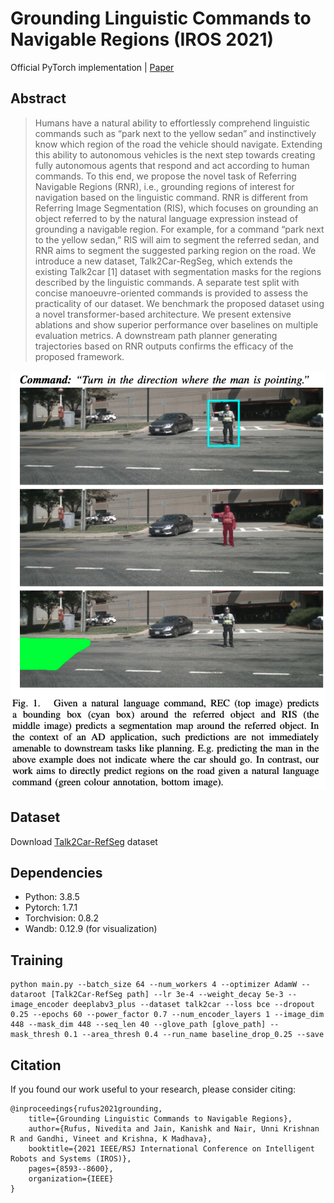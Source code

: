 # Grounding Linguistic Commands to Navigable Regions (IROS 2021)

Official PyTorch implementation | [Paper](https://ieeexplore.ieee.org/document/9636172)

## Abstract
> Humans have a natural ability to effortlessly comprehend linguistic commands such as “park next to the yellow sedan” and instinctively know which region of the road the vehicle should navigate. Extending this ability to autonomous vehicles is the next step towards creating fully autonomous agents that respond and act according to human commands. To this end, we propose the novel task of Referring Navigable Regions (RNR), i.e., grounding regions of interest for navigation based on the linguistic command. RNR is different from Referring Image Segmentation (RIS), which focuses on grounding an object referred to by the natural language expression instead of grounding a navigable region. For example, for a command “park next to the yellow sedan,” RIS will aim to segment the referred sedan, and RNR aims to segment the suggested parking region on the road. We introduce a new dataset, Talk2Car-RegSeg, which extends the existing Talk2car [1] dataset with segmentation masks for the regions described by the linguistic commands. A separate test split with concise manoeuvre-oriented commands is provided to assess the practicality of our dataset. We benchmark the proposed dataset using a novel transformer-based architecture. We present extensive ablations and show superior performance over baselines on multiple evaluation metrics. A downstream path planner generating trajectories based on RNR outputs confirms the efficacy of the proposed framework.

![](RNR_motivation.png)

## Dataset

Download [Talk2Car-RefSeg](https://drive.google.com/file/d/1kNEtbmV_777l8FxYig9WnxYH_E6W-4jH/view?usp=sharing) dataset

## Dependencies

* Python: 3.8.5
* Pytorch: 1.7.1
* Torchvision: 0.8.2
* Wandb: 0.12.9 (for visualization)

## Training

    python main.py --batch_size 64 --num_workers 4 --optimizer AdamW --dataroot [Talk2Car-RefSeg path] --lr 3e-4 --weight_decay 5e-3 --image_encoder deeplabv3_plus --dataset talk2car --loss bce --dropout 0.25 --epochs 60 --power_factor 0.7 --num_encoder_layers 1 --image_dim 448 --mask_dim 448 --seq_len 40 --glove_path [glove_path] --mask_thresh 0.1 --area_thresh 0.4 --run_name baseline_drop_0.25 --save


## Citation

If you found our work useful to your research, please consider citing:

    @inproceedings{rufus2021grounding,
        title={Grounding Linguistic Commands to Navigable Regions},
        author={Rufus, Nivedita and Jain, Kanishk and Nair, Unni Krishnan R and Gandhi, Vineet and Krishna, K Madhava},
        booktitle={2021 IEEE/RSJ International Conference on Intelligent Robots and Systems (IROS)},
        pages={8593--8600},
        organization={IEEE}
    }

